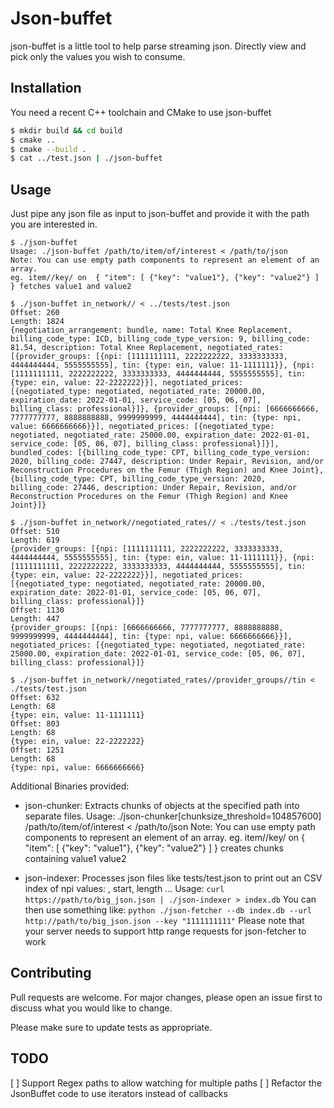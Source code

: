 # Json-buffet

json-buffet is a little tool to help parse streaming json. Directly view and pick only the values you wish to consume.

## Installation

You need a recent C++ toolchain and CMake to use json-buffet

```bash
$ mkdir build && cd build
$ cmake ..
$ cmake --build .
$ cat ../test.json | ./json-buffet
```

## Usage

Just pipe any json file as input to json-buffet and provide it with the path you are interested in.

```
$ ./json-buffet
Usage: ./json-buffet /path/to/item/of/interest < /path/to/json
Note: You can use empty path components to represent an element of an array.
eg. item//key/ on  { "item": [ {"key": "value1"}, {"key": "value2"} ] } fetches value1 and value2

$ ./json-buffet in_network// < ../tests/test.json
Offset: 260
Length: 1824
{negotiation_arrangement: bundle, name: Total Knee Replacement, billing_code_type: ICD, billing_code_type_version: 9, billing_code: 81.54, description: Total Knee Replacement, negotiated_rates: [{provider_groups: [{npi: [1111111111, 2222222222, 3333333333, 4444444444, 5555555555], tin: {type: ein, value: 11-1111111}}, {npi: [1111111111, 2222222222, 3333333333, 4444444444, 5555555555], tin: {type: ein, value: 22-2222222}}], negotiated_prices: [{negotiated_type: negotiated, negotiated_rate: 20000.00, expiration_date: 2022-01-01, service_code: [05, 06, 07], billing_class: professional}]}, {provider_groups: [{npi: [6666666666, 7777777777, 8888888888, 9999999999, 4444444444], tin: {type: npi, value: 6666666666}}], negotiated_prices: [{negotiated_type: negotiated, negotiated_rate: 25000.00, expiration_date: 2022-01-01, service_code: [05, 06, 07], billing_class: professional}]}], bundled_codes: [{billing_code_type: CPT, billing_code_type_version: 2020, billing_code: 27447, description: Under Repair, Revision, and/or Reconstruction Procedures on the Femur (Thigh Region) and Knee Joint}, {billing_code_type: CPT, billing_code_type_version: 2020, billing_code: 27446, description: Under Repair, Revision, and/or Reconstruction Procedures on the Femur (Thigh Region) and Knee Joint}]}

$ ./json-buffet in_network//negotiated_rates// < ./tests/test.json
Offset: 510
Length: 619
{provider_groups: [{npi: [1111111111, 2222222222, 3333333333, 4444444444, 5555555555], tin: {type: ein, value: 11-1111111}}, {npi: [1111111111, 2222222222, 3333333333, 4444444444, 5555555555], tin: {type: ein, value: 22-2222222}}], negotiated_prices: [{negotiated_type: negotiated, negotiated_rate: 20000.00, expiration_date: 2022-01-01, service_code: [05, 06, 07], billing_class: professional}]}
Offset: 1130
Length: 447
{provider_groups: [{npi: [6666666666, 7777777777, 8888888888, 9999999999, 4444444444], tin: {type: npi, value: 6666666666}}], negotiated_prices: [{negotiated_type: negotiated, negotiated_rate: 25000.00, expiration_date: 2022-01-01, service_code: [05, 06, 07], billing_class: professional}]}

$ ./json-buffet in_network//negotiated_rates//provider_groups//tin < ./tests/test.json
Offset: 632
Length: 68
{type: ein, value: 11-1111111}
Offset: 803
Length: 68
{type: ein, value: 22-2222222}
Offset: 1251
Length: 68
{type: npi, value: 6666666666}
```

Additional Binaries provided:

* json-chunker:
       Extracts chunks of objects at the specified path into separate files.
       Usage: ./json-chunker[chunksize_threshold=104857600] /path/to/item/of/interest < /path/to/json
       Note: You can use empty path components to represent an element of an array.
       eg. item//key/ on  { "item": [ {"key": "value1"}, {"key": "value2"} ] } creates chunks containing value1 value2

* json-indexer:
       Processes json files like tests/test.json to print out an CSV index of npi values: <npi index>, start, length ...
       Usage: `curl https://path/to/big_json.json | ./json-indexer > index.db`
       You can then use something like: `python ./json-fetcher --db index.db --url http://path/to/big_json.json --key "1111111111"`
       Please note that your server needs to support http range requests for json-fetcher to work

## Contributing
Pull requests are welcome. For major changes, please open an issue first to discuss what you would like to change.

Please make sure to update tests as appropriate.


## TODO
[ ] Support Regex paths to allow watching for multiple paths
[ ] Refactor the JsonBuffet code to use iterators instead of callbacks
